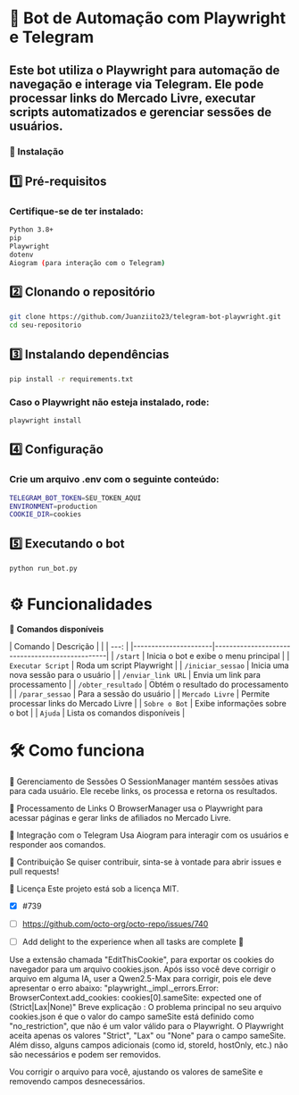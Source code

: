 # 📌 Bot de Automação com Playwright e Telegram

## Este bot utiliza o Playwright para automação de navegação e interage via Telegram. Ele pode processar links do Mercado Livre, executar scripts automatizados e gerenciar sessões de usuários.

### 🚀 Instalação

## 1️⃣ Pré-requisitos
### Certifique-se de ter instalado:

```bash 
Python 3.8+
pip
Playwright
dotenv
Aiogram (para interação com o Telegram)
```
## 2️⃣ Clonando o repositório
```bash
git clone https://github.com/Juanziito23/telegram-bot-playwright.git
cd seu-repositorio
```
## 3️⃣ Instalando dependências
```bash 
pip install -r requirements.txt
```
### Caso o Playwright não esteja instalado, rode:
```bash
playwright install
```
## 4️⃣ Configuração
### Crie um arquivo .env com o seguinte conteúdo:

```bash
TELEGRAM_BOT_TOKEN=SEU_TOKEN_AQUI
ENVIRONMENT=production
COOKIE_DIR=cookies
```
## 5️⃣ Executando o bot
```bash
python run_bot.py
```
# ⚙️ Funcionalidades

📌 **Comandos disponíveis**

| Comando              | Descrição                                      |
|                      | ---:                                           |
|----------------------|------------------------------------------------|
| `/start`             | Inicia o bot e exibe o menu principal          |
| `Executar Script`    | Roda um script Playwright                      |
| `/iniciar_sessao`    | Inicia uma nova sessão para o usuário          |
| `/enviar_link URL`   | Envia um link para processamento               |
| `/obter_resultado`   | Obtém o resultado do processamento             |
| `/parar_sessao`      | Para a sessão do usuário                       |
| `Mercado Livre`      | Permite processar links do Mercado Livre       |
| `Sobre o Bot`        | Exibe informações sobre o bot                  |
| `Ajuda`              | Lista os comandos disponíveis                  |

# 🛠️ Como funciona
🔹 Gerenciamento de Sessões
O SessionManager mantém sessões ativas para cada usuário. Ele recebe links, os processa e retorna os resultados.

🔹 Processamento de Links
O BrowserManager usa o Playwright para acessar páginas e gerar links de afiliados no Mercado Livre.

🔹 Integração com o Telegram
Usa Aiogram para interagir com os usuários e responder aos comandos.

📩 Contribuição
Se quiser contribuir, sinta-se à vontade para abrir issues e pull requests!

📝 Licença
Este projeto está sob a licença MIT.

- [x] #739
- [ ] https://github.com/octo-org/octo-repo/issues/740
- [ ] Add delight to the experience when all tasks are complete :tada:




Use a extensão chamada "EditThisCookie", para exportar os cookies do navegador para um arquivo cookies.json. Após isso você deve corrigir o arquivo em alguma IA, user a Qwen2.5-Max para corrigir, pois ele deve apresentar o erro abaixo: 
"playwright._impl._errors.Error: BrowserContext.add_cookies: cookies[0].sameSite: expected one of (Strict|Lax|None)" 
Breve explicação : O problema principal no seu arquivo cookies.json é que o valor do campo sameSite está definido como "no_restriction", que não é um valor válido para o Playwright. O Playwright aceita apenas os valores "Strict", "Lax" ou "None" para o campo sameSite. Além disso, alguns campos adicionais (como id, storeId, hostOnly, etc.) não são necessários e podem ser removidos.

Vou corrigir o arquivo para você, ajustando os valores de sameSite e removendo campos desnecessários.